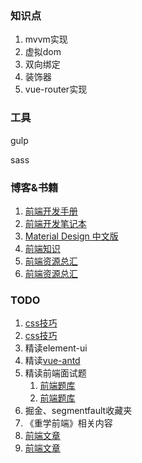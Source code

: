 ### 知识点

1. mvvm实现
2. 虚拟dom
3. 双向绑定
4. 装饰器
5. vue-router实现



### 工具

gulp

sass



### 博客&书籍

1. [前端开发手册](https://dwqs.gitbooks.io/frontenddevhandbook/content/index.html)
2. [前端开发笔记本](https://li-xinyang.gitbooks.io/frontend-notebook/content/index.html)
3. [Material Design 中文版](http://wiki.jikexueyuan.com/project/material-design/style/writing.html)
4. [前端知识](https://github.com/windiest/Front-end-tutorial)
5. [前端资源总汇](https://www.jeffjade.com/2016/03/30/104-front-end-tutorial/#)
6. [前端资源总汇](https://segmentfault.com/a/1190000003510001#articleHeader0)





### TODO

1. [css技巧](https://chokcoco.github.io/CSS-Inspiration/#/)
2. [css技巧](https://github.com/chokcoco/iCSS)
3. 精读element-ui
4. 精读[vue-antd](https://github.com/vueComponent/ant-design-vue)
5. 精读前端面试题
   1. [前端题库](https://fe.padding.me/#/questions/7)
   2. [前端题库](https://juejin.im/post/5b94d8965188255c5a0cdc02?utm_source=gold_browser_extension)
6. 掘金、segmentfault收藏夹
7. 《重学前端》相关内容
8. [前端文章](https://juejin.im/entry/57c525fe79bc440063f0bd7e)
9. [前端文章](https://juejin.im/entry/57c525fe79bc440063f0bd7e)

